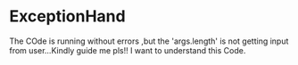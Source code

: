 # ExceptionHand
The COde is running without errors ,but the 'args.length' is not getting  input from user...Kindly guide me pls!!
I want to understand this Code.
